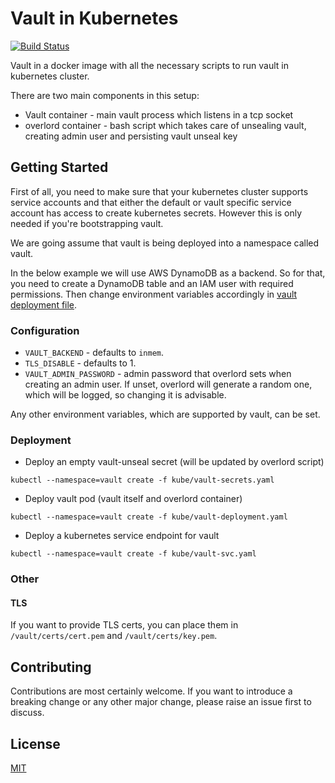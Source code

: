 # Vault in Kubernetes

[![Build Status](https://drone.digital.homeoffice.gov.uk/api/badges/UKHomeOffice/docker-vault/status.svg)](https://drone.digital.homeoffice.gov.uk/UKHomeOffice/docker-vault)

Vault in a docker image with all the necessary scripts to run vault in
kubernetes cluster.

There are two main components in this setup:
- Vault container - main vault process which listens in a tcp socket
- overlord container - bash script which takes care of unsealing vault,
  creating admin user and persisting vault unseal key


## Getting Started

First of all, you need to make sure that your kubernetes cluster supports
service accounts and that either the default or vault specific service account
has access to create kubernetes secrets. However this is only needed if you're
bootstrapping vault.

We are going assume that vault is being deployed into a namespace called vault.

In the below example we will use AWS DynamoDB as a backend. So for that, you
need to create a DynamoDB table and an IAM user with required permissions. Then
change environment variables accordingly in [vault deployment file](kube/vault-deployment.yaml).


### Configuration

* `VAULT_BACKEND` - defaults to `inmem`.
* `TLS_DISABLE` - defaults to 1.
* `VAULT_ADMIN_PASSWORD` - admin password that overlord sets when creating an
  admin user. If unset, overlord will generate a random one, which will be
  logged, so changing it is advisable.

Any other environment variables, which are supported by vault, can be set.


### Deployment

* Deploy an empty vault-unseal secret (will be updated by overlord script)
```
kubectl --namespace=vault create -f kube/vault-secrets.yaml
```

* Deploy vault pod (vault itself and overlord container)
```
kubectl --namespace=vault create -f kube/vault-deployment.yaml
```

* Deploy a kubernetes service endpoint for vault
```
kubectl --namespace=vault create -f kube/vault-svc.yaml
```


### Other

#### TLS

If you want to provide TLS certs, you can place them in `/vault/certs/cert.pem`
and `/vault/certs/key.pem`.


## Contributing

Contributions are most certainly welcome. If you want to introduce a breaking
change or any other major change, please raise an issue first to discuss.

## License

[MIT](LICENSE)
